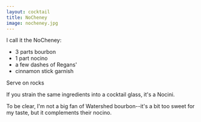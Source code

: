 ```yaml
---
layout: cocktail
title: NoCheney
image: nocheney.jpg
---
```

I call it the NoCheney:

  *  3 parts bourbon
  *  1 part nocino
  *  a few dashes of Regans'
  *  cinnamon stick garnish

Serve on rocks

If you strain the same ingredients into a cocktail glass, it's a Nocini.

To be clear, I'm not a big fan of Watershed bourbon--it's a bit too sweet for my
taste, but it complements their nocino.

